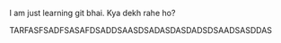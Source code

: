 I am just learning git bhai. Kya dekh rahe ho?





TARFASFSADFSASAFDSADDSAASDSADASDASDADSDSAADSASDDAS
